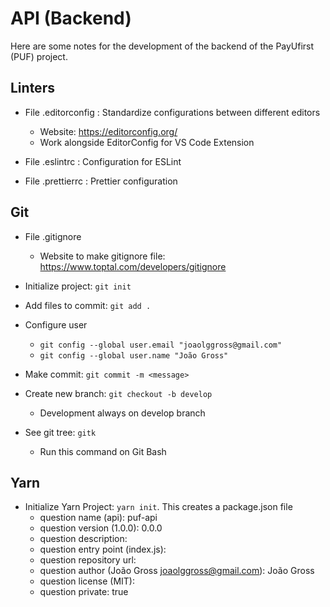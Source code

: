 # API (Backend)

Here are some notes for the development of the backend of the PayUfirst (PUF) project.

## Linters

- File .editorconfig : Standardize configurations between different editors

  - Website: <https://editorconfig.org/>
  - Work alongside EditorConfig for VS Code Extension

- File .eslintrc : Configuration for ESLint

- File .prettierrc : Prettier configuration

## Git

- File .gitignore

  - Website to make gitignore file: <https://www.toptal.com/developers/gitignore>

- Initialize project: `git init`
- Add files to commit: `git add .`
- Configure user
  - `git config --global user.email "joaolggross@gmail.com"`
  - `git config --global user.name "João Gross"`
- Make commit: `git commit -m <message>`
- Create new branch: `git checkout -b develop`
  - Development always on develop branch
- See git tree: `gitk`
  - Run this command on Git Bash

## Yarn

- Initialize Yarn Project: `yarn init`. This creates a package.json file
  - question name (api): puf-api
  - question version (1.0.0): 0.0.0
  - question description:
  - question entry point (index.js):
  - question repository url:
  - question author (João Gross <joaolggross@gmail.com>): João Gross
  - question license (MIT):
  - question private: true
